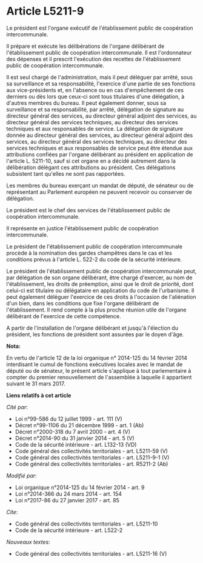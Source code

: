 # Article L5211-9

Le président est l'organe exécutif de l'établissement public de coopération intercommunale. 

Il prépare et exécute les délibérations de l'organe délibérant de l'établissement public de coopération intercommunale. Il
est l'ordonnateur des dépenses et il prescrit l'exécution des recettes de l'établissement public de coopération
intercommunale. 

Il est seul chargé de l'administration, mais il peut déléguer par arrêté, sous sa surveillance et sa responsabilité,
l'exercice d'une partie de ses fonctions aux vice-présidents et, en l'absence ou en cas d'empêchement de ces derniers ou dès
lors que ceux-ci sont tous titulaires d'une délégation, à d'autres membres du bureau. Il peut également donner, sous sa
surveillance et sa responsabilité, par arrêté, délégation de signature au directeur général des services, au directeur
général adjoint des services, au directeur général des services techniques, au directeur des services techniques et aux
responsables de service. La délégation de signature donnée au directeur général des services, au directeur général adjoint
des services, au directeur général des services techniques, au directeur des services techniques et aux responsables de
service peut être étendue aux attributions confiées par l'organe délibérant au président en application de l'article L.
5211-10, sauf si cet organe en a décidé autrement dans la délibération délégant ces attributions au président. Ces
délégations subsistent tant qu'elles ne sont pas rapportées.

Les membres du bureau exerçant un mandat de député, de sénateur ou de représentant au Parlement européen ne peuvent recevoir
ou conserver de délégation. 

Le président est le chef des services de l'établissement public de coopération intercommunale. 

Il représente en justice l'établissement public de coopération intercommunale. 

Le président de l'établissement public de coopération intercommunale procède à la nomination des gardes champêtres dans le
cas et les conditions prévus à l'article L. 522-2 du code de la sécurité intérieure. 

Le président de l'établissement public de coopération intercommunale peut, par délégation de son organe délibérant, être
chargé d'exercer, au nom de l'établissement, les droits de préemption, ainsi que le droit de priorité, dont celui-ci est
titulaire ou délégataire en application du code de l'urbanisme. Il peut également déléguer l'exercice de ces droits à
l'occasion de l'aliénation d'un bien, dans les conditions que fixe l'organe délibérant de l'établissement. Il rend compte à
la plus proche réunion utile de l'organe délibérant de l'exercice de cette compétence. 

A partir de l'installation de l'organe délibérant et jusqu'à l'élection du président, les fonctions de président sont
assurées par le doyen d'âge.

**Nota:**

En vertu de l'article 12 de la loi organique n° 2014-125 du 14 février 2014 interdisant le cumul de fonctions exécutives
locales avec le mandat de député ou de sénateur, le présent article s'applique à tout parlementaire à compter du premier
renouvellement de l'assemblée à laquelle il appartient suivant le 31 mars 2017.

**Liens relatifs à cet article**

_Cité par_:

  - Loi n°99-586 du 12 juillet 1999 - art. 111 (V)
  - Décret n°99-1106 du 21 décembre 1999 - art. 1 (Ab)
  - Décret n°2000-318 du 7 avril 2000 - art. 4 (V)
  - Décret n°2014-90 du 31 janvier 2014 - art. 5 (V)
  - Code de la sécurité intérieure - art. L132-13 (VD)
  - Code général des collectivités territoriales - art. L5211-59 (V)
  - Code général des collectivités territoriales - art. L5211-9-1 (V)
  - Code général des collectivités territoriales - art. R5211-2 (Ab)

_Modifié par_:

  - Loi organique n°2014-125 du 14 février 2014 - art. 9
  - Loi n°2014-366 du 24 mars 2014 - art. 154
  - Loi n°2017-86 du 27 janvier 2017 - art. 85

_Cite_:

  - Code général des collectivités territoriales - art. L5211-10
  - Code de la sécurité intérieure - art. L522-2

_Nouveaux textes_:

  - Code général des collectivités territoriales - art. L5211-16 (V)
